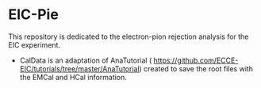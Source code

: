 # EIC-Pie
This repository is dedicated to the electron-pion rejection analysis for the EIC experiment.


- CalData is an adaptation of AnaTutorial ( https://github.com/ECCE-EIC/tutorials/tree/master/AnaTutorial) created to save the root       files with the EMCal and HCal information.
